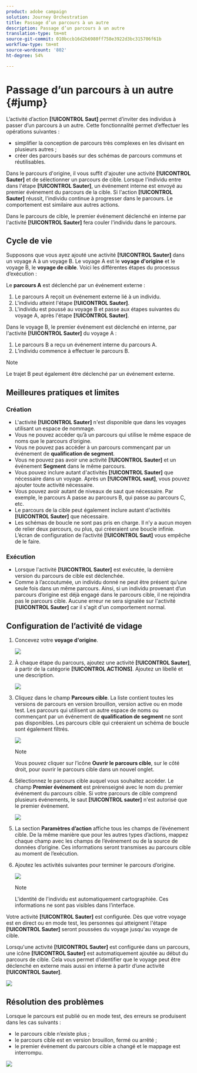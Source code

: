 ```yaml
---
product: adobe campaign
solution: Journey Orchestration
title: Passage d’un parcours à un autre
description: Passage d’un parcours à un autre
translation-type: tm+mt
source-git-commit: 010bccb16d2b6980ff758e3922d3bc315706f61b
workflow-type: tm+mt
source-wordcount: '802'
ht-degree: 54%

---
```



# Passage d’un parcours à un autre {#jump}

L’activité d’action **[!UICONTROL Saut]** permet d’inviter des individus à passer d’un parcours à un autre. Cette fonctionnalité permet d’effectuer les opérations suivantes :

* simplifier la conception de parcours très complexes en les divisant en plusieurs autres ;
* créer des parcours basés sur des schémas de parcours communs et réutilisables.

Dans le parcours d&#39;origine, il vous suffit d&#39;ajouter une activité **[!UICONTROL Sauter]** et de sélectionner un parcours de cible. Lorsque l&#39;individu entre dans l&#39;étape **[!UICONTROL Sauter]**, un événement interne est envoyé au premier événement du parcours de la cible. Si l&#39;action **[!UICONTROL Sauter]** réussit, l&#39;individu continue à progresser dans le parcours. Le comportement est similaire aux autres actions.

Dans le parcours de cible, le premier événement déclenché en interne par l&#39;activité **[!UICONTROL Sauter]** fera couler l&#39;individu dans le parcours.

## Cycle de vie

Supposons que vous ayez ajouté une activité **[!UICONTROL Sauter]** dans un voyage A à un voyage B. Le voyage A est le **voyage d&#39;origine** et le voyage B, le **voyage de cible**.
Voici les différentes étapes du processus d’exécution :

Le **parcours A** est déclenché par un événement externe :

1. Le parcours A reçoit un événement externe lié à un individu.
1. L&#39;individu atteint l&#39;étape **[!UICONTROL Sauter]**.
1. L&#39;individu est poussé au voyage B et passe aux étapes suivantes du voyage A, après l&#39;étape **[!UICONTROL Sauter]**.

Dans le voyage B, le premier événement est déclenché en interne, par l&#39;activité **[!UICONTROL Sauter]** du voyage A :

1. Le parcours B a reçu un événement interne du parcours A.
1. L’individu commence à effectuer le parcours B.

>[!NOTE]
>
>Le trajet B peut également être déclenché par un événement externe.

## Meilleures pratiques et limites

### Création

* L&#39;activité **[!UICONTROL Sauter]** n&#39;est disponible que dans les voyages utilisant un espace de nommage.
* Vous ne pouvez accéder qu’à un parcours qui utilise le même espace de noms que le parcours d’origine.
* Vous ne pouvez pas accéder à un parcours commençant par un événement de **qualification de segment**.
* Vous ne pouvez pas avoir une activité **[!UICONTROL Sauter]** et un événement **Segment** dans le même parcours.
* Vous pouvez inclure autant d&#39;activités **[!UICONTROL Sauter]** que nécessaire dans un voyage. Après un **[!UICONTROL saut]**, vous pouvez ajouter toute activité nécessaire.
* Vous pouvez avoir autant de niveaux de saut que nécessaire. Par exemple, le parcours A passe au parcours B, qui passe au parcours C, etc.
* Le parcours de la cible peut également inclure autant d&#39;activités **[!UICONTROL Sauter]** que nécessaire.
* Les schémas de boucle ne sont pas pris en charge. Il n’y a aucun moyen de relier deux parcours, ou plus, qui créeraient une boucle infinie. L’écran de configuration de l’activité **[!UICONTROL Saut]** vous empêche de le faire.

### Exécution

* Lorsque l&#39;activité **[!UICONTROL Sauter]** est exécutée, la dernière version du parcours de cible est déclenchée.
* Comme à l’accoutumée, un individu donné ne peut être présent qu’une seule fois dans un même parcours. Ainsi, si un individu provenant d’un parcours d’origine est déjà engagé dans le parcours cible, il ne rejoindra pas le parcours cible. Aucune erreur ne sera signalée sur l&#39;activité **[!UICONTROL Sauter]** car il s&#39;agit d&#39;un comportement normal.

## Configuration de l’activité de vidage

1. Concevez votre **voyage d&#39;origine**.

   ![](../assets/jump1.png)

1. À chaque étape du parcours, ajoutez une activité **[!UICONTROL Sauter]**, à partir de la catégorie **[!UICONTROL ACTIONS]**. Ajoutez un libellé et une description.

   ![](../assets/jump2.png)

1. Cliquez dans le champ **Parcours cible**.
La liste contient toutes les versions de parcours en version brouillon, version active ou en mode test. Les parcours qui utilisent un autre espace de noms ou commençant par un événement de **qualification de segment** ne sont pas disponibles. Les parcours cible qui créeraient un schéma de boucle sont également filtrés.

   ![](../assets/jump3.png)

   >[!NOTE]
   >
   >Vous pouvez cliquer sur l’icône **Ouvrir le parcours cible**, sur le côté droit, pour ouvrir le parcours cible dans un nouvel onglet.

1. Sélectionnez le parcours cible auquel vous souhaitez accéder.
Le champ **Premier événement** est prérenseigné avec le nom du premier événement du parcours cible. Si votre parcours de cible comprend plusieurs événements, le saut **[!UICONTROL sauter]** n&#39;est autorisé que le premier événement.

   ![](../assets/jump4.png)

1. La section **Paramètres d’action** affiche tous les champs de l’événement cible. De la même manière que pour les autres types d’actions, mappez chaque champ avec les champs de l’événement ou de la source de données d’origine. Ces informations seront transmises au parcours cible au moment de l’exécution.
1. Ajoutez les activités suivantes pour terminer le parcours d’origine.

   ![](../assets/jump5.png)


   >[!NOTE]
   >
   >L&#39;identité de l&#39;individu est automatiquement cartographiée. Ces informations ne sont pas visibles dans l’interface.

Votre activité **[!UICONTROL Sauter]** est configurée. Dès que votre voyage est en direct ou en mode test, les personnes qui atteignent l&#39;étape **[!UICONTROL Sauter]** seront poussées du voyage jusqu&#39;au voyage de cible.

Lorsqu&#39;une activité **[!UICONTROL Sauter]** est configurée dans un parcours, une icône **[!UICONTROL Sauter]** est automatiquement ajoutée au début du parcours de cible. Cela vous permet d’identifier que le voyage peut être déclenché en externe mais aussi en interne à partir d’une activité **[!UICONTROL Sauter]**.

![](../assets/jump7.png)

## Résolution des problèmes

Lorsque le parcours est publié ou en mode test, des erreurs se produisent dans les cas suivants :
* le parcours cible n’existe plus ;
* le parcours cible est en version brouillon, fermé ou arrêté ;
* le premier événement du parcours cible a changé et le mappage est interrompu.

![](../assets/jump6.png)
